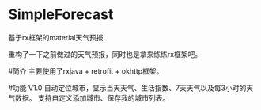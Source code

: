 # SimpleForecast
基于rx框架的material天气预报

重构了一下之前做过的天气预报，同时也是拿来练练rx框架吧。

#简介
  主要使用了rxjava + retrofit + okhttp框架。
  
#功能
V1.0
  自动定位城市，显示当天天气、生活指数、7天天气以及每3小时的天气数据。
  支持自定义添加城市、保存我的城市列表。
